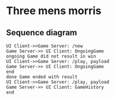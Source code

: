 # Three mens morris

## Sequence diagram

```mermaid
UI Client->>Game Server: /new
Game Server->> UI Client: OngoingGame
ongoing Game did not result in win
UI Client->>Game Server: /play, payload
Game Server->> UI Client: OngoingGame
end
done Game ended with result
UI Client->>Game Server: /play, payload
Game Server->> UI Client: GameHistory
end
```
